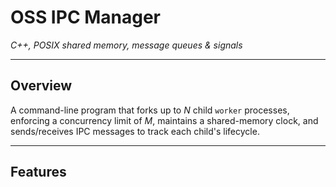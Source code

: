 # OSS IPC Manager

*C++, POSIX shared memory, message queues & signals*

---

## Overview
A command-line program that forks up to *N* child `worker` processes, enforcing a concurrency limit of *M*, maintains a shared-memory clock, and sends/receives IPC messages to track each child's lifecycle.

---

## Features

